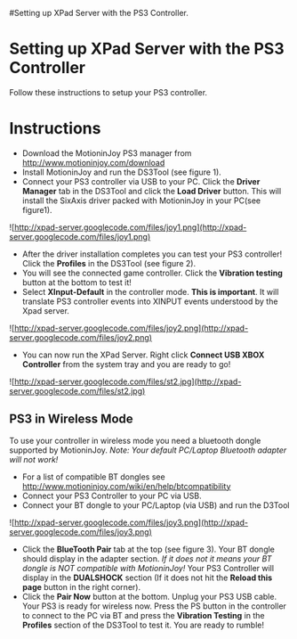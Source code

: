 #Setting up XPad Server with the PS3 Controller.

# Setting up XPad Server with the PS3 Controller #

Follow these instructions to setup your PS3 controller.

# Instructions #

  * Download the MotioninJoy PS3 manager from http://www.motioninjoy.com/download
  * Install MotioninJoy and run the DS3Tool (see figure 1).
  * Connect your PS3 controller via USB to your PC. Click the **Driver Manager** tab in the DS3Tool and click the **Load Driver** button. This will install the SixAxis driver packed with MotioninJoy in your PC(see figure1).

![http://xpad-server.googlecode.com/files/joy1.png](http://xpad-server.googlecode.com/files/joy1.png)

  * After the driver installation completes you can test your PS3 controller! Click the **Profiles** in the DS3Tool (see figure 2).
  * You will see the connected game controller. Click the **Vibration testing** button at the bottom to test it!
  * Select **XInput-Default** in the controller mode. **This is important**. It will translate PS3 controller events into XINPUT events understood by the Xpad server.

![http://xpad-server.googlecode.com/files/joy2.png](http://xpad-server.googlecode.com/files/joy2.png)

  * You can now run the XPad Server. Right click **Connect USB XBOX Controller** from the system tray and you are ready to go!

![http://xpad-server.googlecode.com/files/st2.jpg](http://xpad-server.googlecode.com/files/st2.jpg)

## PS3 in Wireless Mode ##
To use your controller in wireless mode you need a bluetooth dongle supported by MotioninJoy. _Note: Your default PC/Laptop Bluetooth adapter will not work!_

  * For a list of compatible BT dongles see http://www.motioninjoy.com/wiki/en/help/btcompatibility
  * Connect your PS3 Controller to your PC via USB.
  * Connect your BT dongle to your PC/Laptop (via USB) and run the D3Tool

![http://xpad-server.googlecode.com/files/joy3.png](http://xpad-server.googlecode.com/files/joy3.png)

  * Click the **BlueTooth Pair** tab at the top (see figure 3). Your BT dongle should display in the adapter section. _If it does not it means your BT dongle is NOT compatible with MotioninJoy!_ Your PS3 Controller will display in the **DUALSHOCK** section (If it does not hit the **Reload this page** button in the right corner).
  * Click the **Pair Now** button at the bottom. Unplug your PS3 USB cable. Your PS3 is ready for wireless now. Press the PS button in the controller to connect to the PC via BT and press the **Vibration Testing** in the **Profiles** section of the DS3Tool to test it. You are ready to rumble!